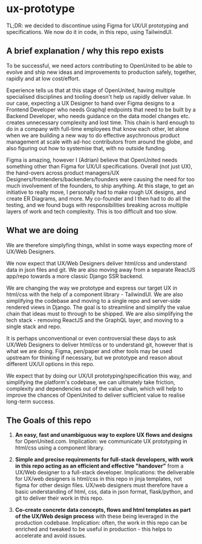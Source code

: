 # ux-prototype

TL;DR: we decided to discontinue using Figma for UX/UI prototyping and specifications. We now do it in code, in this repo, using TailwindUI.

## A brief explanation / why this repo exists

To be successful, we need actors contributing to OpenUnited to be able to evolve and ship new ideas and improvements to production safely, together, rapidly and at low cost/effort. 

Experience tells us that at this stage of OpenUnited, having multiple specialised disciplines and tooling doesn't help us rapidly deliver value. In our case, expecting a UX Designer to hand over Figma designs to a Frontend Developer who needs Graphql endpoints that need to be built by a Backend Developer, who needs guidance on the data model changes etc. creates unnecessary complexity and lost time. This chain is hard enough to do in a company with full-time employees that know each other, let alone when we are building a new way to do effective asychronous product management at scale with ad-hoc contributors from around the globe, and also figuring out how to systemise that, with no outside funding.

Figma is amazing, however I (Adrian) believe that OpenUnited needs something other than Figma for UX/UI specifications. Overall (not just UX), the hand-overs across product managers/UX Designers/frontenders/backenders/founders were causing the need for too much involvement of the founders, to ship anything. At this stage, to get an initiative to really move, I personally had to make rough UX designs, and create ER Diagrams, and more. My co-founder and I then had to do all the testing, and we found bugs with responsibilities breaking across multiple layers of work and tech complexity. This is too difficult and too slow.

## What we are doing

We are therefore simplyfing things, whilst in some ways expecting more of UX/Web Designers.

We now expect that UX/Web Designers deliver html/css and understand data in json files and git. We are also moving away from a separate ReactJS app/repo towards a more classic Django SSR backend.

We are changing the way we prototype and express our target UX in html/css with the help of a component library - TailwindUI.  We are also simplifying the codebase and moving to a single repo and server-side rendered views in Django. The goal is to streamline and simplify the value chain that ideas must to through to be shipped. We are also simplifying the tech stack - removing ReactJS and the GraphQL layer, and moving to a single stack and repo.

It is perhaps unconventional or even controversial these days to ask UX/Web Designers to deliver html/css or to understand git, however that is what we are doing. Figma, pen/paper and other tools may be used upstream for thinking if necessary, but we prototype and reason about different UX/UI options in this repo.

We expect that by doing our UX/UI prototyping/specification this way, and simplifying the platform's codebase, we can ultimately take friction, complexity and dependencies out of the value chain, which will help to improve the chances of OpenUnited to deliver sufficient value to realise long-term success.

## The Goals of this repo

1) **An easy, fast and unambiguous way to explore UX flows and designs** for OpenUnited.com. Implication: we communicate UX prototyping in html/css using a component library. 

2) **Simple and precise requirements for full-stack developers, with work in this repo acting as an efficient and effective "handover"** from a UX/Web designer to a full-stack developer. Implications: the deliverable for UX/web designers is html/css in this repo in jinja templates, not figma for other design files. UX/web designers must therefore have a basic understanding of html, css, data in json format, flask/python, and git to deliver their work in this repo.
     
3) **Co-create concrete data concepts, flows and html templates as part of the UX/Web design process** with these being leveraged in the production codebase. Implication: often, the work in this repo can be enriched and tweaked to be useful in production - this helps to accelerate and avoid issues.
